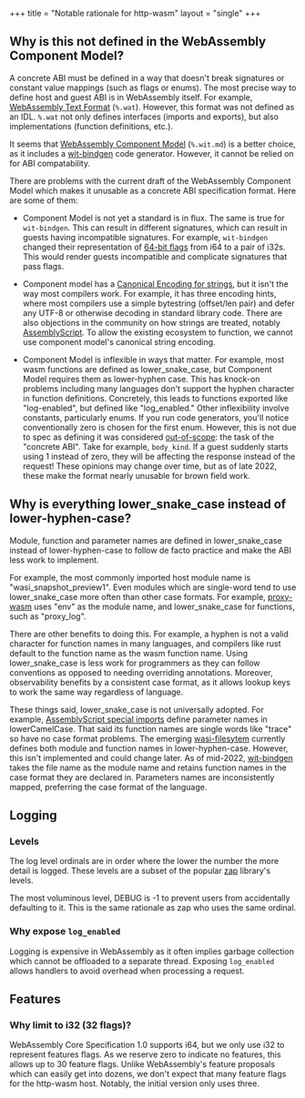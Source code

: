 +++
title = "Notable rationale for http-wasm"
layout = "single"
+++

## Why is this not defined in the WebAssembly Component Model?

A concrete ABI must be defined in a way that doesn't break signatures or
constant value mappings (such as flags or enums). The most precise way to
define host and guest ABI is in WebAssembly itself. For example,
[WebAssembly Text Format][1] (`%.wat`). However, this format was not defined
as an IDL. `%.wat` not only defines interfaces (imports and exports), but
also implementations (function definitions, etc.).

It seems that [WebAssembly Component Model][2] (`%.wit.md`) is a better choice,
as it includes a [wit-bindgen][3] code generator. However, it cannot be relied
on for ABI compatability.

There are problems with the current draft of the WebAssembly Component Model
which makes it unusable as a concrete ABI specification format. Here are some
of them:

* Component Model is not yet a standard is in flux. The same is true for
  `wit-bindgen`. This can result in different signatures, which can result in
  guests having incompatible signatures. For example, `wit-bindgen` changed
  their representation of [64-bit flags][4] from i64 to a pair of i32s. This
  would render guests incompatible and complicate signatures that pass flags.

* Component model has a [Canonical Encoding for strings][5], but it isn't the
  way most compilers work. For example, it has three encoding hints, where most
  compilers use a simple bytestring (offset/len pair) and defer any UTF-8 or
  otherwise decoding in standard library code. There are also objections in the
  community on how strings are treated, notably [AssemblyScript][6]. To allow
  the existing ecosystem to function, we cannot use component model's canonical
  string encoding.

* Component Model is inflexible in ways that matter. For example, most wasm
  functions are defined as lower_snake_case, but Component Model requires them
  as lower-hyphen case. This has knock-on problems including many languages
  don't support the hyphen character in function definitions. Concretely, this
  leads to functions exported like "log-enabled", but defined like
  "log_enabled." Other inflexibility involve constants, particularly enums. If
  you run code generators, you'll notice conventionally zero is chosen for the
  first enum. However, this is not due to spec as defining it was considered
  [out-of-scope][7]: the task of the "concrete ABI". Take for example,
  `body_kind`. If a guest suddenly starts using 1 instead of zero, they will be
  affecting the response instead of the request! These opinions may change over
  time, but as of late 2022, these make the format nearly unusable for brown
  field work.

## Why is everything lower_snake_case instead of lower-hyphen-case?

Module, function and parameter names are defined in lower_snake_case instead
of lower-hyphen-case to follow de facto practice and make the ABI less work to
implement.

For example, the most commonly imported host module name is
"wasi_snapshot_preview1". Even modules which are single-word tend to use
lower_snake_case more often than other case formats. For example,
[proxy-wasm][8] uses "env" as the module name, and lower_snake_case for
functions, such as "proxy_log".

There are other benefits to doing this. For example, a hyphen is not a valid
character for function names in many languages, and compilers like rust default
to the function name as the wasm function name. Using lower_snake_case is less
work for programmers as they can follow conventions as opposed to needing
overriding annotations. Moreover, observability benefits by a consistent case
format, as it allows lookup keys to work the same way regardless of language.

These things said, lower_snake_case is not universally adopted. For example,
[AssemblyScript special imports][9] define parameter names in lowerCamelCase.
That said its function names are single words like "trace" so have no case
format problems. The emerging [wasi-filesytem][10] currently defines both
module and function names in lower-hyphen-case. However, this isn't implemented
and could change later. As of mid-2022, [wit-bindgen][3] takes the file name as
the module name and retains function names in the case format they are declared
in. Parameters names are inconsistently mapped, preferring the case format of
the language.

## Logging

### Levels

The log level ordinals are in order where the lower the number the more detail
is logged. These levels are a subset of the popular [zap][11] library's levels.

The most voluminous level, DEBUG is -1 to prevent users from accidentally
defaulting to it. This is the same rationale as zap who uses the same ordinal.

### Why expose `log_enabled`

Logging is expensive in WebAssembly as it often implies garbage collection
which cannot be offloaded to a separate thread. Exposing `log_enabled` allows
handlers to avoid overhead when processing a request.

## Features

### Why limit to i32 (32 flags)?

WebAssembly Core Specification 1.0 supports i64, but we only use i32 to
represent features flags. As we reserve zero to indicate no features, this
allows up to 30 feature flags. Unlike WebAssembly's feature proposals which can
easily get into dozens, we don't expect that many feature flags for the
http-wasm host. Notably, the initial version only uses three.

[1]: https://www.w3.org/TR/wasm-core-1/#text-format%E2%91%A0
[2]: https://github.com/WebAssembly/component-model
[3]: https://github.com/bytecodealliance/wit-bindgen
[4]: https://github.com/bytecodealliance/wit-bindgen/pull/209
[5]: https://github.com/WebAssembly/component-model/blob/main/design/mvp/CanonicalABI.md
[6]: https://www.assemblyscript.org/standards-objections.html
[7]: https://github.com/WebAssembly/component-model/issues/119
[8]: https://github.com/proxy-wasm/spec
[9]: https://www.assemblyscript.org/concepts.html#special-imports
[10]: https://github.com/WebAssembly/wasi-filesystem
[11]: https://github.com/uber-go/zap
